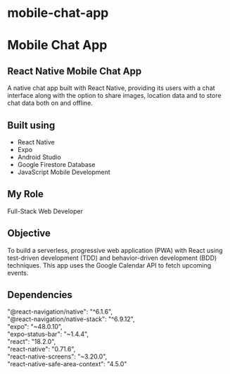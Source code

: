 # mobile-chat-app
<h1>Mobile Chat App</h1>
<h2>React Native Mobile Chat App</h2>
<p>A native chat app built with React Native, providing its users with a chat interface along with the option to share images, location data and to store chat data both on and offline.</p>

<h2>Built using</h2>
<ul>
  <li>React Native</li>
  <li>Expo</li>
  <li>Android Studio</li>
  <li>Google Firestore Database</li>
  <li>JavaScript Mobile Development</li>
</ul>

<h2>My Role</h2>
Full-Stack Web Developer

<h2>Objective</h2>
To build a serverless, progressive web application (PWA) with React using test-driven development (TDD) and behavior-driven development (BDD) techniques. This app uses the Google Calendar API to fetch upcoming events.

<h2>Dependencies</h2>
  <p>"@react-navigation/native": "^6.1.6",<br>
    "@react-navigation/native-stack": "^6.9.12",<br>
    "expo": "~48.0.10",<br>
    "expo-status-bar": "~1.4.4",<br>
    "react": "18.2.0",<br>
    "react-native": "0.71.6",<br>
    "react-native-screens": "~3.20.0",<br>
    "react-native-safe-area-context": "4.5.0"</p>


